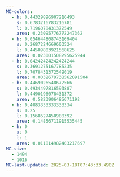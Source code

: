 ```yaml
---
MC-colors:
  - h: 0.44329896907216493
    s: 0.6783216783216781
    l: 0.7196078431372549
    area: 0.23095776772247362
  - h: 0.054644808743169404
    s: 0.2687224669603524
    l: 0.44509803921568625
    area: 0.023001508295625944
  - h: 0.04242424242424244
    s: 0.3691275167785235
    l: 0.7078431372549019
    area: 0.0032679738562091504
  - h: 0.4469026548672566
    s: 0.4934497816593887
    l: 0.4490196078431372
    area: 0.5823906485671192
  - h: 0.4083333333333334
    s: 0.25
    l: 0.1568627450980392
    area: 0.14856711915535445
  - h: 0
    s: 0
    l: 1
    area: 0.011814982403217697
MC-size:
  - 1494
  - 1016
MC-last-updated: 2025-03-18T07:43:33.490Z
---
```

